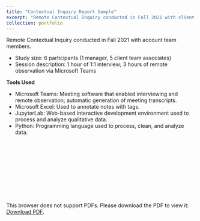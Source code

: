 ```yaml
---
title: "Contextual Inquiry Report Sample"
excerpt: "Remote Contextual Inquiry conducted in Fall 2021 with client account team members."
collection: portfolio
---
```


Remote Contextual Inquiry conducted in Fall 2021 with account team members. 
- Study size: 6 participants (1 manager, 5 client team associates)
- Session description: 1 hour of 1:1 interview; 3 hours of remote observation via Microsoft Teams

__Tools Used__
- Microsoft Teams: Meeting software that enabled interviewing and remote observation; automatic generation of meeting transcripts.
- Microsoft Excel: Used to annotate notes with tags.
- JupyterLab: Web-based interactive development environment used to process and analyze qualitative data.
- Python: Programming language used to process, clean, and analyze data.

<object data="lammypi.github.io/files/CI_Report_Sample.pdf" type="application/pdf" width="700px" height="700px">
    <embed src="lammypi.github.io/files/CI_Report_Sample.pdf">
        <p>This browser does not support PDFs. Please download the PDF to view it: <a href="lammypi.github.io/files/CI_Report_Sample.pdf">Download PDF</a>.</p>
    </embed>
</object>
